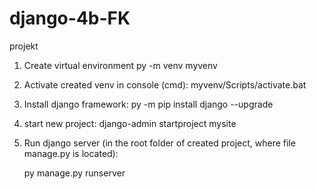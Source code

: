 # django-4b-FK
projekt

1. Create virtual environment
    py -m venv myvenv

2. Activate created venv in console (cmd):
    myvenv/Scripts/activate.bat

3. Install django framework:
    py -m pip install django --upgrade

4. start new project:
    django-admin startproject mysite

5. Run django server (in the root folder of created project, where file manage.py is located):

    py manage.py runserver

